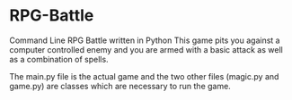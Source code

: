 # RPG-Battle
Command Line RPG Battle written in Python
This game pits you against a computer controlled enemy and you are armed with a basic attack as well as a combination of spells.

The main.py file is the actual game and the two other files (magic.py and game.py) are classes which are necessary to run the game.
